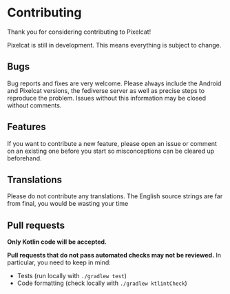 # Contributing

Thank you for considering contributing to Pixelcat!

Pixelcat is still in development. This means everything is subject to change. 

## Bugs

Bug reports and fixes are very welcome. Please always include the Android and Pixelcat versions, the fediverse server as well as precise steps to reproduce the problem.
Issues without this information may be closed without comments.

## Features

If you want to contribute a new feature, please open an issue or comment on an existing one before you start so misconceptions can be cleared up beforehand.

## Translations

Please do not contribute any translations. The English source strings are far from final, you would be wasting your time

## Pull requests

**Only Kotlin code will be accepted.**

**Pull requests that do not pass automated checks may not be reviewed.** In particular, you need to keep in mind:
- Tests (run locally with `./gradlew test`)
- Code formatting (check locally with `./gradlew ktlintCheck`)

